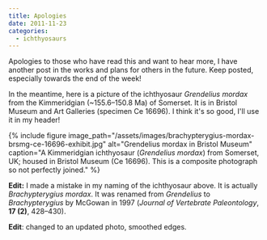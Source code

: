 ```yaml
---
title: Apologies
date: 2011-11-23
categories:
  - ichthyosaurs
---
```

Apologies to those who have read this and want to hear more, I have another
post in the works and plans for others in the future. Keep posted,
especially towards the end of the week!

In the meantime, here is a picture of the ichthyosaur _Grendelius mordax_
from the Kimmeridgian (~155.6–150.8 Ma) of Somerset. It is in Bristol Museum
and Art Galleries (specimen Ce 16696). I think it's so good, I'll use it in
my header!

{% include figure
image_path="/assets/images/brachypterygius-mordax-brsmg-ce-16696-exhibit.jpg"
alt="Grendelius mordax in Bristol Museum" caption="A Kimmeridgian
ichthyosaur (_Grendelius mordax_) from Somerset, UK; housed in Bristol
Museum (Ce 16696). This is a composite photograph so not perfectly joined."
%}

**Edit:** I made a mistake in my naming of the ichthyosaur above. It is
actually _Brachypterygius mordax_. It was renamed from _Grendelius_ to
_Brachypterygius_ by McGowan in 1997 (_Journal of Vertebrate Paleontology_,
**17 (2)**, 428–430).

**Edit**: changed to an updated photo, smoothed edges.
